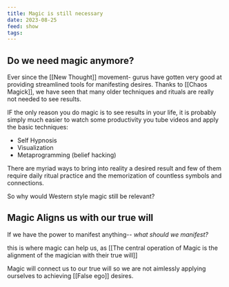 ```yaml
---
title: Magic is still necessary
date: 2023-08-25
feed: show
tags:
---
```


## Do we need magic anymore?

Ever since the [[New Thought]] movement- gurus have gotten very good at providing streamlined tools for manifesting desires. Thanks to [[Chaos Magick]], we have seen that many older techniques and rituals are really not needed to see results.

IF the only reason you do magic is to see results in your life, it is probably simply much easier to watch some productivity you tube videos and apply the basic techniques:
- Self Hypnosis
- Visualization
- Metaprogramming (belief hacking)

There are myriad ways to bring into reality a desired result and few of them require daily ritual practice and the memorization of countless symbols and connections.

So why would Western style magic still be relevant?

## Magic Aligns us with our true will

If we have the power to manifest anything-- _what should we manifest?_

this is where magic can help us, as [[The central operation of Magic is the alignment of the magician with their true will]] 

Magic will connect us to our true will so we are not aimlessly applying ourselves to achieving [[False ego]] desires.

